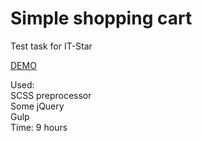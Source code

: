 # Simple shopping cart 
Test task for IT-Star

[DEMO](https://antonlitvin.github.io/it-star-test/dist/)

Used:<br>
SCSS preprocessor<br>
Some jQuery<br>
Gulp<br>
Time: 9 hours
